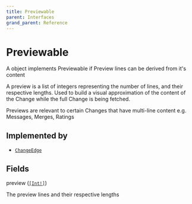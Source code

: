 ```yaml
---
title: Previewable
parent: Interfaces
grand_parent: Reference
---
```


# Previewable

A object implements Previewable if Preview lines can be derived from it's
content

A preview is a list of integers representing the number of lines, and
their respective lengths. Used to build a visual approximation of the
content of the Change while the full Change is being fetched.

Previews are relevant to certain Changes that have multi-line content e.g.
Messages, Merges, Ratings

## Implemented by

- <code><a href="/docs/reference/object/change_edge">ChangeEdge</a></code></li>

## Fields

<div class="field-entry ">
  <span id="preview" class="field-name anchored">preview (<code><a href="/docs/reference/scalar/int">[Int!]</a></code>)</span>

  <div class="description-wrapper">
   <p>The preview lines and their respective lengths</p>

  </div>
</div>

